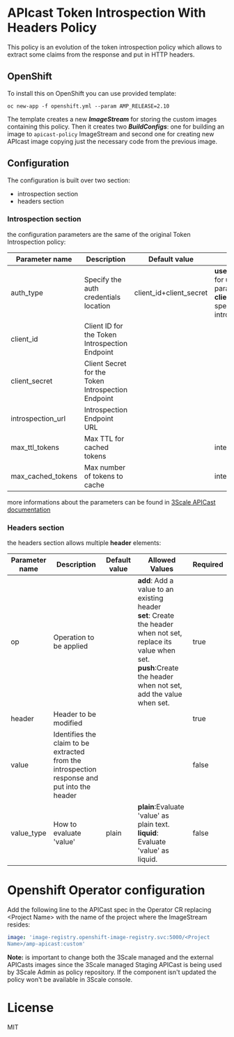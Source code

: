 
# APIcast Token Introspection With Headers Policy

This policy is an evolution of the token introspection policy which allows to extract some claims from the response and put in HTTP headers.

## OpenShift

To install this on OpenShift you can use provided template:

```shell
oc new-app -f openshift.yml --param AMP_RELEASE=2.10
```

The template creates a new ***ImageStream*** for storing the custom images containing this policy.
Then it creates two ***BuildConfigs***: one for building an image to ```apicast-policy``` ImageStream and second one for creating new APIcast image copying just the necessary code from the previous image.

## Configuration

The configuration is built over two section:

- introspection section
- headers section

### Introspection section

the configuration parameters are the same of the original Token Introspection policy:

|Parameter name| Description | Default value | Allowed Values | Required |
|----|----|----|----|----|
|auth_type|Specify the auth credentials location| client_id+client_secret |**use_3scale_oidc_issuer_endpoint** for using 3Scale configured parameter<br>**client_id+client_secret** for specifying different token introspection parameters|true|
|client_id|Client ID for the Token Introspection Endpoint| | |true if client_id+client_secret is specified|
|client_secret|Client Secret for the Token Introspection Endpoint| | |true if client_id+client_secret is specified|
|introspection_url|Introspection Endpoint URL| | |true if client_id+client_secret is specified|
|max_ttl_tokens|Max TTL for cached tokens| |integer between 1 and 3600|false|
|max_cached_tokens|Max number of tokens to cache| |integer between 0 and 10000|false|

more informations about the parameters can be found in [3Scale APICast documentation](https://access.redhat.com/documentation/en-us/red_hat_3scale_api_management/2.10/html/administering_the_api_gateway/apicast_policies#token_introspection)

### Headers section

the headers section allows multiple **header** elements:

|Parameter name| Description | Default value | Allowed Values | Required |
|----|----|----|----|----|
|op|Operation to be applied||**add**: Add a value to an existing header<br>**set**: Create the header when not set, replace its value when set.<br>**push**:Create the header when not set, add the value when set.|true|
|header|Header to be modified|||true|
|value|Identifies the claim to be extracted from the introspection response and put into the header|||false|
|value_type|How to evaluate 'value'|plain|**plain**:Evaluate 'value' as plain text.<br>**liquid**: Evaluate 'value' as liquid.| false|

# Openshift Operator configuration

Add the following line to the APICast spec in the Operator CR replacing &lt;Project Name&gt; with the name of the project where the ImageStream resides:

```yaml
image: 'image-registry.openshift-image-registry.svc:5000/<Project 
Name>/amp-apicast:custom'
```

**Note:** is important to change both the 3Scale managed and the external APICasts images since the 3Scale managed Staging APICast is being used by 3Scale Admin as policy repository. If the component isn't updated the policy won't be available in 3Scale console.

# License

MIT

